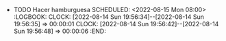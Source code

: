 - TODO Hacer hamburguesa
  SCHEDULED: <2022-08-15 Mon 08:00>
  :LOGBOOK:
  CLOCK: [2022-08-14 Sun 19:56:34]--[2022-08-14 Sun 19:56:35] =>  00:00:01
  CLOCK: [2022-08-14 Sun 19:56:42]--[2022-08-14 Sun 19:56:48] =>  00:00:06
  :END: